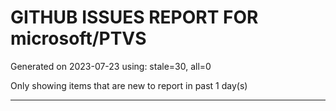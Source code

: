 
# GITHUB ISSUES REPORT FOR microsoft/PTVS


Generated on 2023-07-23 using: stale=30, all=0


Only showing items that are new to report in past 1 day(s)


---
